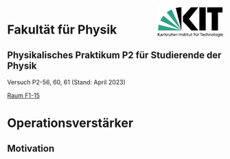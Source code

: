<img src="./figures/Logo_KIT.svg" style="zoom:15%;float:right;" />

# Fakultät für Physik 

## Physikalisches Praktikum P2 für Studierende der Physik


Versuch P2-56, 60, 61 (Stand: April 2023)

[Raum F1-15](http://www-ekp.physik.uni-karlsruhe.de/~simonis/praktikum/layoutobjekte/Lageplan_P1.png)

# Operationsverstärker


## Motivation

